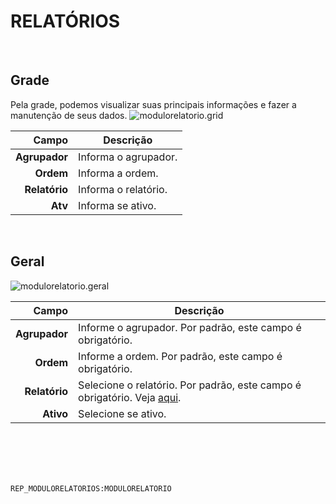 # RELATÓRIOS
<br>

## Grade
Pela grade, podemos visualizar suas principais informações e fazer a manutenção de seus dados.
![modulorelatorio.grid](https://raw.githubusercontent.com/netforcews/docs-siscom/master/geral/imagens/modulorelatorio.grid.png)

Campo | Descrição
--:|---
**Agrupador** | Informa o agrupador.
**Ordem** | Informa a ordem.
**Relatório** | Informa o relatório.
**Atv** | Informa se ativo.
<br>

## Geral
![modulorelatorio.geral](https://raw.githubusercontent.com/netforcews/docs-siscom/master/geral/imagens/modulorelatorio.geral.png)

Campo | Descrição
--:|---
**Agrupador** | Informe o agrupador. Por padrão, este campo é obrigatório.
**Ordem** | Informe a ordem. Por padrão, este campo é obrigatório.
**Relatório** | Selecione o relatório. Por padrão, este campo é obrigatório. Veja [aqui](/geral/relatoriolkp.md).
**Ativo** | Selecione se ativo.
<br>
<br>
<br>
<br>

```REP_MODULORELATORIOS:MODULORELATORIO```
